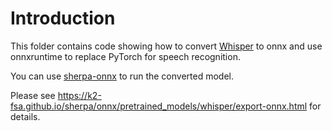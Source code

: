 # Introduction

This folder contains code showing how to convert [Whisper][whisper] to onnx
and use onnxruntime to replace PyTorch for speech recognition.

You can use [sherpa-onnx][sherpa-onnx] to run the converted model.

Please see
https://k2-fsa.github.io/sherpa/onnx/pretrained_models/whisper/export-onnx.html
for details.

[whisper]: https://github.com/openai/whisper
[sherpa-onnx]: https://github.com/k2-fsa/sherpa-onnx
